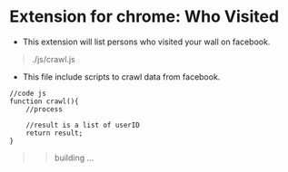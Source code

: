 # Extension for chrome: Who Visited

* This extension will list persons who visited your wall on facebook.

> ./js/crawl.js

* This file include scripts to crawl data from facebook.

```
//code js
function crawl(){
    //process

    //result is a list of userID
    return result;
}

```

>> building ...
